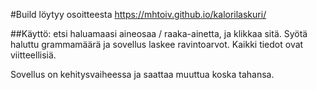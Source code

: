 #Build löytyy osoitteesta https://mhtoiv.github.io/kalorilaskuri/

##Käyttö:
etsi haluamaasi aineosaa / raaka-ainetta, ja klikkaa sitä. Syötä haluttu grammamäärä ja
sovellus laskee ravintoarvot. Kaikki tiedot ovat viitteellisiä.

Sovellus on kehitysvaiheessa ja saattaa muuttua koska tahansa.
